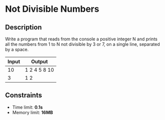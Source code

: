 # Not Divisible Numbers

## Description
Write a program that reads from the console a positive integer N and prints all the numbers from 1 to N not divisible by 3 or 7, on a single line, separated by a space.

|     Input      |     Output     |
|----------------|----------------|
|10              |1 2 4 5 8 10    |
|3               |1 2             |

## Constraints
- Time limit: **0.1s**
- Memory limit: **16MB**
